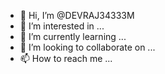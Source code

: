 - 👋 Hi, I’m @DEVRAJ34333M
- 👀 I’m interested in ...
- 🌱 I’m currently learning ...
- 💞️ I’m looking to collaborate on ...
- 📫 How to reach me ...

<!---
DEVRAJ34333M/DEVRAJ34333M is a ✨ special ✨ repository because its `README.md` (this file) appears on your GitHub profile.
You can click the Preview link to take a look at your changes.
--->
